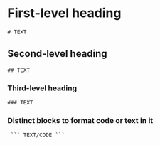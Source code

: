 # First-level heading
```
# TEXT
```

## Second-level heading
```
## TEXT
```

### Third-level heading
```
### TEXT
```

###  Distinct blocks to format code or text in it
```
 ``` TEXT/CODE ``` 
```
